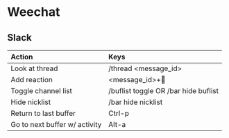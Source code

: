 # Weechat

## Slack

| Action | Keys |
| :--- | :--- |
| Look at thread | /thread &lt;message\_id&gt; |
| Add reaction | &lt;message\_id&gt;+:clap: |
| Toggle channel list | /buflist toggle OR /bar hide buflist |
| Hide nicklist | /bar hide nicklist |
| Return to last buffer | Ctrl-p |
| Go to next buffer w/ activity | Alt-a |

